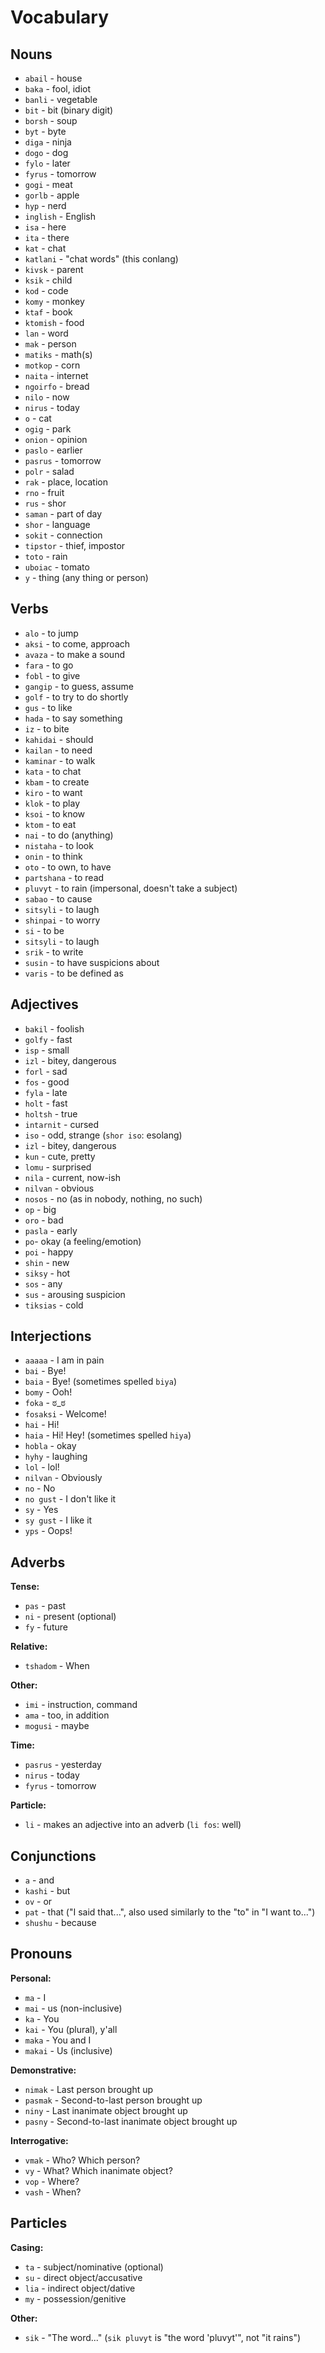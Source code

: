 # Vocabulary

## Nouns

- `abail` - house
- `baka` - fool, idiot
- `banli` - vegetable
- `bit` - bit (binary digit)
- `borsh` - soup
- `byt` - byte
- `diga` - ninja
- `dogo` - dog
- `fylo` - later
- `fyrus` - tomorrow
- `gogi` - meat
- `gorlb` - apple
- `hyp` - nerd
- `inglish` - English
- `isa` - here
- `ita` - there
- `kat` - chat
- `katlani` - "chat words" (this conlang)
- `kivsk` - parent
- `ksik` - child
- `kod` - code
- `komy` - monkey
- `ktaf` - book
- `ktomish` - food
- `lan` - word
- `mak` - person
- `matiks` - math(s)
- `motkop` - corn
- `naita` - internet
- `ngoirfo` - bread
- `nilo` - now
- `nirus` - today
- `o` - cat
- `ogig` - park
- `onion` - opinion
- `paslo` - earlier
- `pasrus` - tomorrow
- `polr` - salad
- `rak` - place, location
- `rno` - fruit
- `rus` - shor
- `saman` - part of day
- `shor` - language
- `sokit` - connection
- `tipstor` - thief, impostor
- `toto` - rain
- `uboiac` - tomato
- `y` - thing (any thing or person)

## Verbs

- `alo` - to jump
- `aksi` - to come, approach
- `avaza` - to make a sound
- `fara` - to go
- `fobl` - to give
- `gangip` - to guess, assume
- `golf` - to try to do shortly
- `gus` - to like
- `hada` - to say something
- `iz` - to bite
- `kahidai` - should
- `kailan` - to need
- `kaminar` - to walk
- `kata` - to chat
- `kbam` - to create
- `kiro` - to want
- `klok` - to play
- `ksoi` - to know
- `ktom` - to eat
- `nai` - to do (anything)
- `nistaha` - to look
- `onin` - to think
- `oto` - to own, to have
- `partshana` - to read
- `pluvyt` - to rain (impersonal, doesn't take a subject)
- `sabao` - to cause
- `sitsyli` - to laugh
- `shinpai` - to worry
- `si` - to be
- `sitsyli` - to laugh
- `srik` - to write
- `susin` - to have suspicions about
- `varis` - to be defined as

## Adjectives

- `bakil` - foolish
- `golfy` - fast
- `isp` - small
- `izl` - bitey, dangerous
- `forl` - sad
- `fos` - good
- `fyla` - late
- `holt` - fast
- `holtsh` - true
- `intarnit` - cursed
- `iso` - odd, strange (`shor iso`: esolang)
- `izl` - bitey, dangerous
- `kun` - cute, pretty
- `lomu` - surprised
- `nila` - current, now-ish
- `nilvan` - obvious
- `nosos` - no (as in nobody, nothing, no such)
- `op` - big
- `oro` - bad
- `pasla` - early
- `po`- okay (a feeling/emotion)
- `poi` - happy
- `shin` - new
- `siksy` - hot
- `sos` - any
- `sus` - arousing suspicion
- `tiksias` - cold

## Interjections

- `aaaaa` - I am in pain
- `bai` - Bye!
- `baia` - Bye! (sometimes spelled `biya`)
- `bomy` - Ooh!
- `foka` - ಠ_ಠ
- `fosaksi` - Welcome!
- `hai` - Hi!
- `haia` - Hi! Hey! (sometimes spelled `hiya`)
- `hobla` - okay
- `hyhy` - laughing
- `lol` - lol!
- `nilvan` - Obviously
- `no` - No
- `no gust` - I don't like it
- `sy` - Yes
- `sy gust` - I like it
- `yps` - Oops!

## Adverbs

**Tense:**

- `pas` - past
- `ni` - present (optional)
- `fy` - future

**Relative:**

- `tshadom` - When

**Other:**

- `imi` - instruction, command
- `ama` - too, in addition
- `mogusi` - maybe

**Time:**

- `pasrus` - yesterday
- `nirus` - today
- `fyrus` - tomorrow

**Particle:**

- `li` - makes an adjective into an adverb (`li fos`: well)

## Conjunctions

- `a` - and
- `kashi` - but
- `ov` - or
- `pat` - that ("I said that...", also used similarly to the "to" in "I want to...")
- `shushu` - because

## Pronouns

**Personal:**

- `ma` - I
- `mai` - us (non-inclusive)
- `ka` - You
- `kai` - You (plural), y'all
- `maka` - You and I
- `makai` - Us (inclusive)

**Demonstrative:**

- `nimak` - Last person brought up
- `pasmak` - Second-to-last person brought up
- `niny` - Last inanimate object brought up
- `pasny` - Second-to-last inanimate object brought up

**Interrogative:**

- `vmak` - Who? Which person?
- `vy` - What? Which inanimate object?
- `vop` - Where?
- `vash` - When?

## Particles

**Casing:**

- `ta` - subject/nominative (optional)
- `su` - direct object/accusative
- `lia` - indirect object/dative
- `my` - possession/genitive

**Other:**

- `sik` - "The word..." (`sik pluvyt` is "the word 'pluvyt'", not "it rains")
